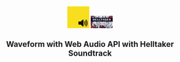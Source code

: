 <p align="center">
  <img src="/src/assets/web.png" width="60" alt="Web Audio">
  <img src="/src/assets/helltaker.jpg" width="60" alt="Web Audio">
</p>
<h2 align="center">Waveform with Web Audio API with Helltaker Soundtrack</h2>
